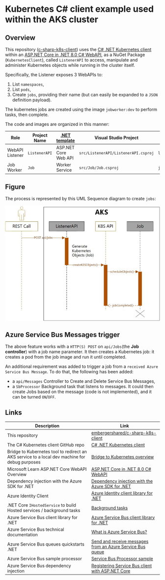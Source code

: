 # Kubernetes C# client example used within the AKS cluster

## Overview

This repository ([c-sharp-k8s-client](https://github.com/embergershared/c-sharp-k8s-client)) uses the [C# .NET Kubernetes client](https://github.com/kubernetes-client/csharp) within an [ASP.NET Core in .NET 8.0 C# WebAPI](https://learn.microsoft.com/en-us/aspnet/core/web-api/?view=aspnetcore-8.0), as a NuGet Package (`KubernetesClient`), called `ListenerAPI` to access, manipulate and administer Kubernetes objects while running in the cluster itself.

Specifically, the Listener exposes 3 WebAPIs to:

1. List `namespaces`,
2. List `pods`,
3. Create `jobs`, providing their name (but can easily be expanded to a `JSON` definition payload).

The kubernetes jobs are created using the image `jobworker:dev` to perform tasks, then complete.

The code and images are organized in this manner:

Role | Project Name | [.NET template](https://learn.microsoft.com/en-us/dotnet/core/project-sdk/overview) | Visual Studio Project | Docker Image Name
---------|----------|---------|---------|---------
 WebAPI Listener | `ListenerAPI` | ASP.NET Core Web API | `src/ListenerAPI/ListenerAPI.csproj` | `listenerapi:dev`
 Job Worker | `Job` | Worker Service | `src/Job/Job.csproj` | `jobworker:dev`

## Figure

The process is represented by this UML Sequence diagram to create `jobs`:

![UML sequence](img/POC_UML.jpg)

## Azure Service Bus Messages trigger

The above feature works with a `HTTP(S) POST` on `api/Jobs`(the **Job controller**) with a job name parameter.
It then creates a Kubernetes job: it creates a pod from the job image and run it until completed.

An additional requirement was added to trigger a job from a `received Azure Service Bus Message`.
To do that, the following has been added:

- a `api/Messages` Controller to Create and Delete Service Bus Messages,
- a `SbProcessor` Background task that listens to messages. It could then create Jobs based on the message (code is not implemented), and it can be turned `ON`/`OFF`.

## Links

Description | Link
---------|----------
 This repository | [embergershared/c-sharp-k8s-client](https://github.com/embergershared/c-sharp-k8s-client)
 The C# Kubernetes client GitHub repo | [C# .NET Kubernetes client](https://github.com/kubernetes-client/csharp)
 Bridge to Kubernetes tool to redirect an AKS service to a local dev machine for debug purposes | [Bridge to Kubernetes overview](https://learn.microsoft.com/en-us/visualstudio/bridge/overview-bridge-to-kubernetes)
 Microsoft Learn ASP.NET Core WebAPI Overview | [ASP.NET Core in .NET 8.0 C# WebAPI](https://learn.microsoft.com/en-us/aspnet/core/web-api/?view=aspnetcore-8.0)
 Dependency injection with the Azure SDK for .NET | [Dependency injection with the Azure SDK for .NET](https://learn.microsoft.com/en-us/dotnet/azure/sdk/dependency-injection?tabs=web-app-builder)
 Azure Identity Client | [Azure Identity client library for .NET](https://github.com/Azure/azure-sdk-for-net/blob/Azure.Identity_1.11.0/sdk/identity/Azure.Identity/README.md)
 .NET Core `IHostedService` to build Hosted services / background tasks | [Background tasks](https://learn.microsoft.com/en-us/aspnet/core/fundamentals/host/hosted-services?view=aspnetcore-8.0&tabs=visual-studio)
 Azure Service Bus client library for .NET | [Azure Service Bus client library for .NET](https://learn.microsoft.com/en-us/dotnet/api/overview/azure/messaging.servicebus-readme?view=azure-dotnet)
 Azure Service Bus technical documentation | [What is Azure Service Bus?](https://learn.microsoft.com/en-us/azure/service-bus-messaging/service-bus-messaging-overview)
 Azure Service Bus queues quickstarts .NET | [Send and receive messages from an Azure Service Bus queue](https://learn.microsoft.com/en-us/azure/service-bus-messaging/service-bus-dotnet-get-started-with-queues?tabs=passwordless)
 Azure Service Bus sample processor | [Service Bus Processor sample](https://learn.microsoft.com/en-us/azure/service-bus-messaging/service-bus-dotnet-get-started-with-queues?tabs=passwordless#add-the-code-to-receive-messages-from-the-queue)
 Azure Service Bus dependency injection | [Registering Service Bus client with ASP.NET Core](https://learn.microsoft.com/en-us/dotnet/api/overview/azure/messaging.servicebus-readme?view=azure-dotnet#registering-with-aspnet-core-dependency-injection)
